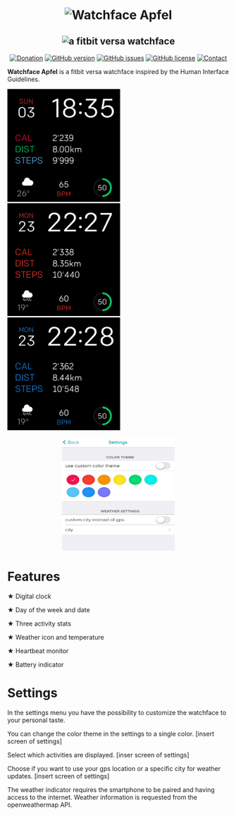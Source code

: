 <h1 align="center">
  <img src="images/nerd-fonts-logo.svg" alt="Watchface Apfel" />
</h1>
<h2 align="center">
  <img alt="a fitbit versa watchface" src="images/project-subtitle-phrase.svg">
</h2>

<div align="center">


[![Donation](https://img.shields.io/badge/DONATE-%E2%9D%A4%EF%B8%8F-red.svg?style=for-the-badge)](https://paypal.me/sw1ftcode)
[![GitHub version](https://img.shields.io/badge/VERSION-1.0.0-blue.svg?style=for-the-badge)](https://github.com/sw1ft-code/fitbit-versa-apfel/releases)
[![GitHub issues](https://img.shields.io/github/issues/sw1ft-code/fitbit-versa-apfel.svg?style=for-the-badge)](https://github.com/sw1ft-code/fitbit-versa-apfel/issues)
[![GitHub license](https://img.shields.io/github/license/sw1ft-code/fitbit-versa-apfel.svg?style=for-the-badge)](https://github.com/sw1ft-code/fitbit-versa-apfel/blob/master/LICENSE)
[![Contact](https://img.shields.io/badge/CONTACT-%F0%9F%93%A7-yellow.svg?style=for-the-badge)](mailto:sw1ft-code@outlook.com?subject=Fitbit%20Versa%20Apfel&body=)

</div>


**Watchface Apfel** is a fitbit versa watchface inspired by the Human Interface Guidelines.

<img src="screenshots/screenshot_default.png" width="256" height="256" title="Screenshot Default">
<img src="screenshots/screenshot_red.png" width="256" height="256" title="Screenshot Red">
<img src="screenshots/screenshot_blue.png" width="256" height="256" title="Screenshot Blue">

<p align="center">
  <img src="screenshots/screenshot_settings.png" width="256" height="256" >
</p>


# Features

★ Digital clock

★ Day of the week and date

★ Three activity stats

★ Weather icon and temperature

★ Heartbeat monitor

★ Battery indicator

# Settings

In the settings menu you have the possibility to customize the watchface to your personal taste.

You can change the color theme in the settings to a single color.
[insert screen of settings]

Select which activities are displayed.
[inser screen of settings]

Choose if you want to use your gps location or a specific city for weather updates.
[insert screen of settings]

The weather indicator requires the smartphone to be paired and having access to the internet.
Weather information is requested from the openweathermap API.

#
